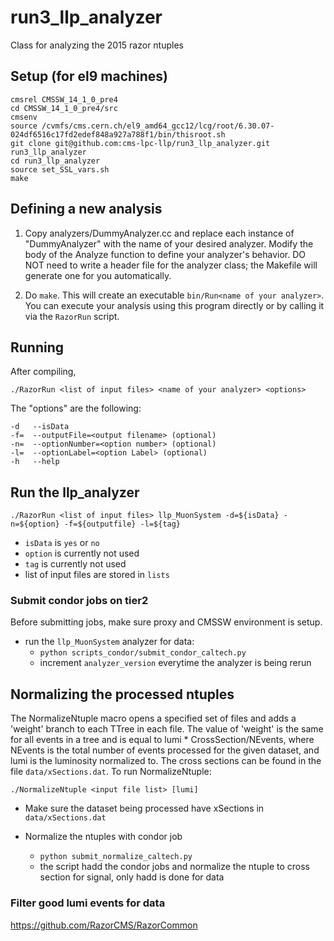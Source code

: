 # run3_llp_analyzer



Class for analyzing the 2015 razor ntuples

Setup (for el9 machines)
-------------

    cmsrel CMSSW_14_1_0_pre4
    cd CMSSW_14_1_0_pre4/src
    cmsenv
    source /cvmfs/cms.cern.ch/el9_amd64_gcc12/lcg/root/6.30.07-024df6516c17fd2edef848a927a788f1/bin/thisroot.sh
    git clone git@github.com:cms-lpc-llp/run3_llp_analyzer.git run3_llp_analyzer
    cd run3_llp_analyzer
    source set_SSL_vars.sh
    make
  
Defining a new analysis
-------------
1) Copy analyzers/DummyAnalyzer.cc and replace each instance of "DummyAnalyzer" with the name of your desired analyzer.
   Modify the body of the Analyze function to define your analyzer's behavior.
   DO NOT need to write a header file for the analyzer class; the Makefile will generate one for you automatically.  

2) Do `make`.  This will create an executable `bin/Run<name of your analyzer>`. You can execute your analysis using this program directly or by calling it via the `RazorRun` script. 

Running
------------
After compiling, 

    ./RazorRun <list of input files> <name of your analyzer> <options>
  

The "options" are the following:
    
    -d   --isData
    -f=  --outputFile=<output filename> (optional)
    -n=  --optionNumber=<option number> (optional)
    -l=  --optionLabel=<option Label> (optional)
    -h   --help


## Run the llp_analyzer
    ./RazorRun <list of input files> llp_MuonSystem -d=${isData} -n=${option} -f=${outputfile} -l=${tag}
* ```isData``` is ```yes``` or ```no```
* ```option``` is currently not used
* ```tag``` is currently not used
* list of input files are stored in ```lists```


### Submit condor jobs on tier2
Before submitting jobs, make sure proxy and CMSSW environment is setup.

* run the ```llp_MuonSystem``` analyzer for data:
	* ```python scripts_condor/submit_condor_caltech.py```
	* increment `analyzer_version` everytime the analyzer is being rerun

Normalizing the processed ntuples
------------
The NormalizeNtuple macro opens a specified set of files and adds a 'weight' branch to each TTree in each file.  The value of 'weight' is the same for all events in a tree and is equal to lumi * CrossSection/NEvents, where NEvents is the total number of events processed for the given dataset, and lumi is the luminosity normalized to.  The cross sections can be found in the file ```data/xSections.dat```.  To run NormalizeNtuple:

    ./NormalizeNtuple <input file list> [lumi]

* Make sure the dataset being processed have xSections in ```data/xSections.dat```
  
* Normalize the ntuples with condor job
  * ```python submit_normalize_caltech.py```
  * the script hadd the condor jobs and normalize the ntuple to cross section for signal, only hadd is done for data
  


### Filter good lumi events for data

https://github.com/RazorCMS/RazorCommon
